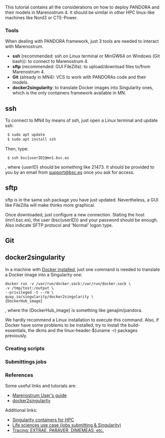 This tutorial contains all the considerations on how to deploy PANDORA and their models in Marenostrum 4. It should be similar in other HPC linux-like machines like Nord3 or CTE-Power.

### Tools

When dealing with PANDORA framework, just 3 tools are needed to interact with Marenostrum.

- **ssh** (recommended: ssh on Linux terminal or MinGW64 on Windows (Git bash)): to connect to Marenostrum 4.
- **sftp** (recommended: GUI FileZilla): to upload/download files to/from Marenostrum 4.
- **Git** (already in MN4): VCS to work with PANDORAs code and their models.
- **docker2singularity**: to translate Docker images into Singularity ones, which is the only containers framework available in MN.

## ssh

To connect to MN4 by means of ssh, just open a Linux terminal and update ssh:

```bash
 $ sudo apt update
 $ sudo apt install ssh
```

Then, type:
```
 $ ssh bsc{userID}@mn1.bsc.es
```

, where {userID} should be something like 21473. It should be provided to you by an email from support@bsc.es once you ask for access.

## sftp

sftp is in the same ssh package you have just updated. Nevertheless, a GUI like FileZilla will make thinks more graphical.

Once downloaded, just configure a new connection. Stating the host (mn1.bsc.es), the user (bsc{userID}) and your password should be enough. Also indicate SFTP protocol and 'Normal' logon type.

## Git

## docker2singularity

In a machine with [Docker installed](https://www.digitalocean.com/community/tutorials/how-to-install-and-use-docker-on-ubuntu-18-04), just one command is needed to translate a Docker image into a Singularity one:

```
docker run -v /var/run/docker.sock:/var/run/docker.sock \
-v /tmp/test:/output \
--privileged -t --rm \
quay.io/singularity/docker2singularity \
{DockerHub_image}
```

, where the {DockerHub_image} is something like genajim/pandora.

We hardly recommend a Linux installation to execute this command. Also, if Docker have some problems to be installed, try to install the build-essentials, the dkms and the linux-header-$(uname -r) packages previously.

### Creating scripts

### Submittings jobs

### References

Some useful links and tutorials are:

- [Marenostrum User's guide](https://www.bsc.es/support/MareNostrum4-ug.pdf)
- [docker2singularity](https://github.com/singularityhub/docker2singularity)

Additional links:

- [Singularity containers for HPC](docs/tutorials/ContainersHPC-Singularity.pdf)
- [Life sciences use case (jobs submitting & Singularity)](docs/tutorials/MN4BasiscsLife.pdf)
- [Tracing: EXTRAE, PARAVER, DIMEMEAS, etc.](https://tools.bsc.es/downloads)